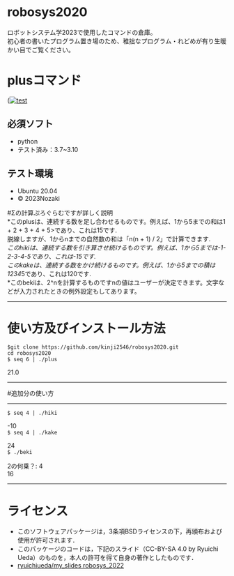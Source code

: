 # robosys2020  
ロボットシステム学2023で使用したコマンドの倉庫。  
初心者の書いたプログラム置き場のため、稚拙なプログラム・れどめが有り生暖かい目でご覧ください。   
# plusコマンド
([![test](https://github.com/kinji2546/robosys2020/actions/workflows/test.yml/badge.svg)](https://github.com/kinji2546/robosys2020/actions/workflows/test.yml)

## 必須ソフト  
* python  
* テスト済み：3.7~3.10  

## テスト環境  
* Ubuntu 20.04  
* © 2023Nozaki  

#Σの計算ぷろぐらむですが詳しく説明  
*このplusは、連続する数を足し合わせるものです。例えば、1から5までの和は1 + 2 + 3 + 4 + 5>であり、これは15です.  
脱線しますが、1からnまでの自然数の和は「n(n + 1) / 2」で計算できます.   
*このhikiは、連続する数を引き算させ続けるものです。例えば、1から5までは-1-2-3-4-5であり、これは-15です.  
このkakeは、連続する数をかけ続けるものです。例えば、1から5までの積は1234*5であり、これは120です.  
*このbekiは、2^nを計算するものですnの値はユーザーが決定できます。文字などが入力されたときの例外設定もしてあります。   

***
# 使い方及びインストール方法  

`$git clone https://github.com/kinji2546/robosys2020.git`  
`cd robosys2020`  
`$ seq 6 | ./plus`  
  
21.0

***

#追加分の使い方  
***  

`$ seq 4 | ./hiki`  

-10  
`$ seq 4 | ./kake`  

24  
`$ ./beki`  

2の何乗？: 4  
16  
***  
# ライセンス  
* このソフトウェアパッケージは，3条項BSDライセンスの下，再頒布および使用が許可されます．  
* このパッケージのコードは，下記のスライド（CC-BY-SA 4.0 by Ryuichi Ueda）のものを，本人の許可を得て自身の著作としたものです．  
* [ryuichiueda/my_slides robosys_2022](https://github.com/ryuichiueda/my_slides/tree/master/robosys_2022)  
